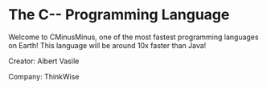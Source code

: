 # The C-- Programming Language
Welcome to CMinusMinus, one of the most fastest programming languages on Earth!
This language will be around 10x faster than Java!

Creator: Albert Vasile

Company: ThinkWise
